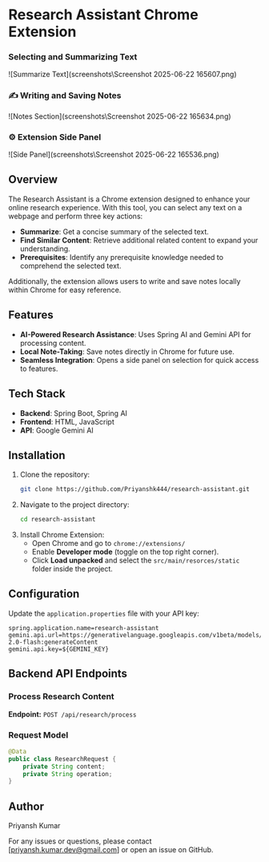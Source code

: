 # Research Assistant Chrome Extension

### Selecting and Summarizing Text
![Summarize Text](screenshots\Screenshot 2025-06-22 165607.png)

### ✍️ Writing and Saving Notes
![Notes Section](screenshots\Screenshot 2025-06-22 165634.png)

### ⚙️ Extension Side Panel
![Side Panel](screenshots\Screenshot 2025-06-22 165536.png)

## Overview

The Research Assistant is a Chrome extension designed to enhance your online research experience. With this tool, you can select any text on a webpage and perform three key actions:

- **Summarize**: Get a concise summary of the selected text.
- **Find Similar Content**: Retrieve additional related content to expand your understanding.
- **Prerequisites**: Identify any prerequisite knowledge needed to comprehend the selected text.

Additionally, the extension allows users to write and save notes locally within Chrome for easy reference.

## Features

- **AI-Powered Research Assistance**: Uses Spring AI and Gemini API for processing content.
- **Local Note-Taking**: Save notes directly in Chrome for future use.
- **Seamless Integration**: Opens a side panel on selection for quick access to features.

## Tech Stack

- **Backend**: Spring Boot, Spring AI
- **Frontend**: HTML, JavaScript
- **API**: Google Gemini AI

## Installation

1. Clone the repository:
   ```sh
   git clone https://github.com/Priyanshk444/research-assistant.git
   ```
2. Navigate to the project directory:
   ```sh
   cd research-assistant
   ```
3. Install Chrome Extension:
   - Open Chrome and go to `chrome://extensions/`
   - Enable **Developer mode** (toggle on the top right corner).
   - Click **Load unpacked** and select the `src/main/resorces/static` folder inside the project.

## Configuration

Update the `application.properties` file with your API key:

```properties
spring.application.name=research-assistant
gemini.api.url=https://generativelanguage.googleapis.com/v1beta/models/gemini-2.0-flash:generateContent
gemini.api.key=${GEMINI_KEY}
```

## Backend API Endpoints

### Process Research Content

**Endpoint:** `POST /api/research/process`



### Request Model

```java
@Data
public class ResearchRequest {
    private String content;
    private String operation;
}
```

## Author
Priyansh Kumar

For any issues or questions, please contact [[priyansh.kumar.dev@gmail.com](mailto\:priyansh.kumar.dev@gmail.com)] or open an issue on GitHub.


